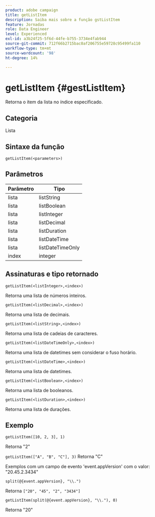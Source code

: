 ```yaml
---
product: adobe campaign
title: getListItem
description: Saiba mais sobre a função gstListItem
feature: Jornadas
role: Data Engineer
level: Experienced
exl-id: a3b24f25-5f6d-44fe-b755-3734e4fab944
source-git-commit: 712f66b2715bac0af206755e59728c95499fa110
workflow-type: tm+mt
source-wordcount: '98'
ht-degree: 14%

---
```


# getListItem {#gestListItem}

Retorna o item da lista no índice especificado.

## Categoria

Lista

## Sintaxe da função

`getListItem(<parameters>)`

## Parâmetros

| Parâmetro | Tipo |
|-----------|------------------|
| lista | listString |
| lista | listBoolean |
| lista | listInteger |
| lista | listDecimal |
| lista | listDuration |
| lista | listDateTime |
| lista | listDateTimeOnly |
| index | integer |

## Assinaturas e tipo retornado

`getListItem(<listInteger>,<index>)`

Retorna uma lista de números inteiros.

`getListItem(<listDecimal>,<index>)`

Retorna uma lista de decimais.

`getListItem(<listString>,<index>)`

Retorna uma lista de cadeias de caracteres.

`getListItem(<listDateTimeOnly>,<index>)`

Retorna uma lista de datetimes sem considerar o fuso horário.

`getListItem(<listDateTime>,<index>)`

Retorna uma lista de datetimes.

`getListItem(<listBoolean>,<index>)`

Retorna uma lista de booleanos.

`getListItem(<listDuration>,<index>)`

Retorna uma lista de durações.

## Exemplo

`getListItem([10, 2, 3], 1)`

Retorna &quot;2&quot;

`getListItem(["A", "B", "C"], 3)`
Retorna &quot;C&quot;

Exemplos com um campo de evento &#39;event.appVersion&#39; com o valor: &quot;20.45.2.3434&quot;

`split(@{event.appVersion}, "\\.")`

Retorna `["20", "45", "2", "3434"]`

`getListItem(split(@{event.appVersion}, "\\."), 0)`

Retorna &quot;20&quot;
